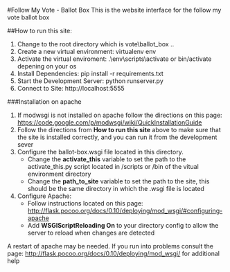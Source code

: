 #Follow My Vote - Ballot Box
This is the website interface for the follow my vote ballot box

##How to run this site:
1. Change to the root directory which is vote\ballot_box ..
2. Create a new virtual environment: virtualenv env
3. Activate the virtual enviroment: .\env\scripts\activate or bin/activate depening on your os
4. Install Dependencies: pip install -r requirements.txt
5. Start the Development Server: python runserver.py
6. Connect to Site:  http://localhost:5555


###Installation on apache
1.  If modwsgi is not installed on apache follow the directions on this page: https://code.google.com/p/modwsgi/wiki/QuickInstallationGuide
2.  Follow the directions from **How to run this site** above to make sure that the site is installed correctly, and you can run it from the development sever
3.  Configure the ballot-box.wsgi file located in this directory.
    * Change the **activate_this** variable to set the path to the activate_this.py script located in /scripts or /bin of the vitual environment directory
    * Change the **path_to_site** variable to set the path to the site, this should be the same directory in which the .wsgi file is located
4.  Configure Apache:  
    * Follow instructions located on this page: http://flask.pocoo.org/docs/0.10/deploying/mod_wsgi/#configuring-apache
    * Add **WSGIScriptReloading On** to your directory config to allow the server to reload when changes are detected

A restart of apache may be needed.  If you run into problems consult the page: http://flask.pocoo.org/docs/0.10/deploying/mod_wsgi/ for additional help
